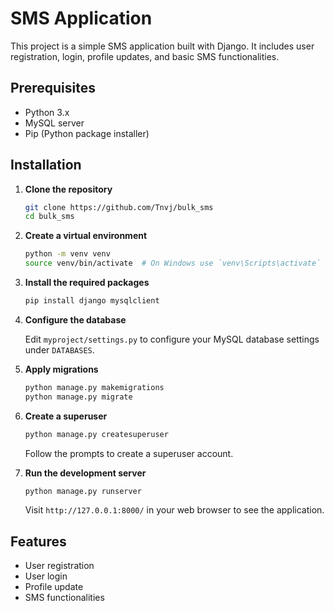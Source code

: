 # SMS Application

This project is a simple SMS application built with Django. It includes user registration, login, profile updates, and basic SMS functionalities.

## Prerequisites

- Python 3.x
- MySQL server
- Pip (Python package installer)

## Installation

1. **Clone the repository**

    ```sh
    git clone https://github.com/Tnvj/bulk_sms
    cd bulk_sms
    ```

2. **Create a virtual environment**

    ```sh
    python -m venv venv
    source venv/bin/activate  # On Windows use `venv\Scripts\activate`
    ```

3. **Install the required packages**

    ```sh
    pip install django mysqlclient
    ```


4. **Configure the database**

    Edit `myproject/settings.py` to configure your MySQL database settings under `DATABASES`.

5. **Apply migrations**

    ```sh
    python manage.py makemigrations
    python manage.py migrate
    ```

6. **Create a superuser**

    ```sh
    python manage.py createsuperuser
    ```

    Follow the prompts to create a superuser account.

7. **Run the development server**

    ```sh
    python manage.py runserver
    ```

    Visit `http://127.0.0.1:8000/` in your web browser to see the application.

## Features

- User registration
- User login
- Profile update
- SMS functionalities
